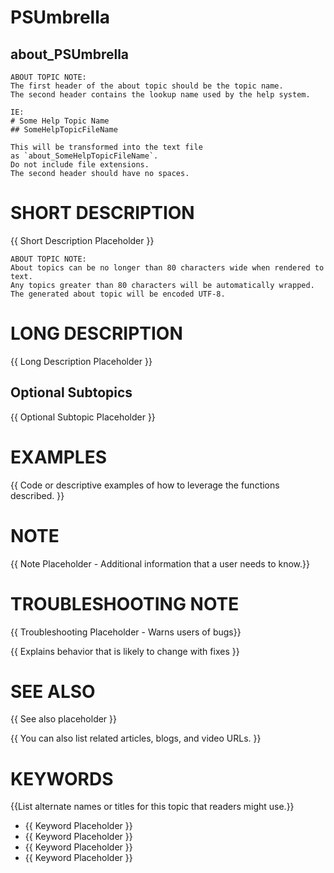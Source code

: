 # PSUmbrella
## about_PSUmbrella

```
ABOUT TOPIC NOTE:
The first header of the about topic should be the topic name.
The second header contains the lookup name used by the help system.

IE:
# Some Help Topic Name
## SomeHelpTopicFileName

This will be transformed into the text file
as `about_SomeHelpTopicFileName`.
Do not include file extensions.
The second header should have no spaces.
```

# SHORT DESCRIPTION
{{ Short Description Placeholder }}

```
ABOUT TOPIC NOTE:
About topics can be no longer than 80 characters wide when rendered to text.
Any topics greater than 80 characters will be automatically wrapped.
The generated about topic will be encoded UTF-8.
```

# LONG DESCRIPTION
{{ Long Description Placeholder }}

## Optional Subtopics
{{ Optional Subtopic Placeholder }}

# EXAMPLES
{{ Code or descriptive examples of how to leverage the functions described. }}

# NOTE
{{ Note Placeholder - Additional information that a user needs to know.}}

# TROUBLESHOOTING NOTE
{{ Troubleshooting Placeholder - Warns users of bugs}}

{{ Explains behavior that is likely to change with fixes }}

# SEE ALSO
{{ See also placeholder }}

{{ You can also list related articles, blogs, and video URLs. }}

# KEYWORDS
{{List alternate names or titles for this topic that readers might use.}}

- {{ Keyword Placeholder }}
- {{ Keyword Placeholder }}
- {{ Keyword Placeholder }}
- {{ Keyword Placeholder }}

